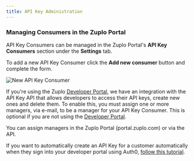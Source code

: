 ```yaml
---
title: API Key Administration
---
```


### Managing Consumers in the Zuplo Portal

API Key Consumers can be managed in the Zuplo Portal's **API Key Consumers**
section under the <SettingsTabIcon /> **Settings** tab.

<Screenshot src="https://cdn.zuplo.com/assets/4c43a1c7-8d9b-4659-9ab0-2129a0aa7e8e.png"  maxWidth="80%" />

To add a new API Key Consumer click the **Add new consumer** button and complete
the form.

![New API Key Consumer](./api-key-management-media/new-api-key-consumer.png)

If you're using the Zuplo [Developer Portal](./developer-portal.md), we have an
integration with the API Key API that allows developers to access their API
keys, create new ones and delete them. To enable this, you must assign one or
more managers, via e-mail, to be a manager for your API Key Consumer. This is
optional if you are not using the [Developer Portal](./developer-portal.md).

You can assign managers in the Zuplo Portal (portal.zuplo.com) or via the API.

If you want to automatically create an API Key for a customer automatically when
they sign into your developer portal using Auth0,
[follow this tutorial](./dev-portal-create-consumer-on-auth.md).
